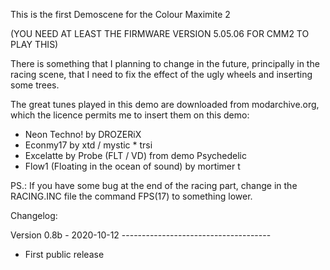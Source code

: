 This is the first Demoscene for the Colour Maximite 2

(YOU NEED AT LEAST THE FIRMWARE VERSION 5.05.06 FOR CMM2 TO PLAY THIS)

There is something that I planning to change in the future, principally in the racing scene, that I need to fix the effect of the ugly wheels and inserting some trees.

The great tunes played in this demo are downloaded from modarchive.org, which the licence permits me to insert them on this demo:

- Neon Techno! by DROZERiX
- Econmy17 by xtd / mystic * trsi
- Excelatte by Probe (FLT / VD) from demo Psychedelic
- Flow1 (Floating in the ocean of sound) by mortimer t

PS.: If you have some bug at the end of the racing part, change in the RACING.INC file the command FPS(17) to something lower.

Changelog:

Version 0.8b - 2020-10-12 -------------------------------------

- First public release
